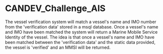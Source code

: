 # CANDEV_Challenge_AIS
The vessel verification system will match a vessel's name and IMO number from the 'verification data' stored in a msql database. Once a vessel's name and IMO have been matched the system will return a Marine Mobile Service Identity of the vessel. The idea is that once a vessel's name and IMO have been matched between the 'verification data' and the static data provided, the vessel is 'verified' and an MMSI will be returned.
